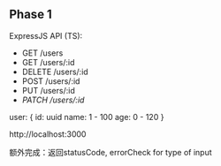 ## Phase 1

ExpressJS API (TS):
- GET /users
- GET /users/:id
- DELETE /users/:id
- POST /users/:id
- PUT /users/:id
- _PATCH /users/:id_

user: {
  id: uuid
  name: 1 - 100
  age: 0 - 120
}

http://localhost:3000

额外完成：返回statusCode, errorCheck for type of input
